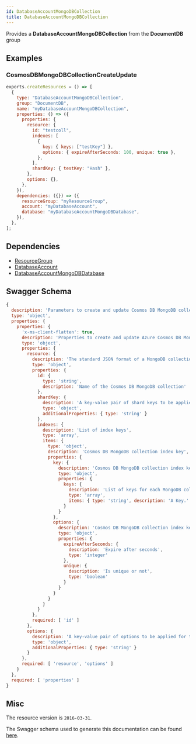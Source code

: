 ```yaml
---
id: DatabaseAccountMongoDBCollection
title: DatabaseAccountMongoDBCollection
---
```

Provides a **DatabaseAccountMongoDBCollection** from the **DocumentDB** group
## Examples
### CosmosDBMongoDBCollectionCreateUpdate
```js
exports.createResources = () => [
  {
    type: "DatabaseAccountMongoDBCollection",
    group: "DocumentDB",
    name: "myDatabaseAccountMongoDBCollection",
    properties: () => ({
      properties: {
        resource: {
          id: "testcoll",
          indexes: [
            {
              key: { keys: ["testKey"] },
              options: { expireAfterSeconds: 100, unique: true },
            },
          ],
          shardKey: { testKey: "Hash" },
        },
        options: {},
      },
    }),
    dependencies: ({}) => ({
      resourceGroup: "myResourceGroup",
      account: "myDatabaseAccount",
      database: "myDatabaseAccountMongoDBDatabase",
    }),
  },
];

```
## Dependencies
- [ResourceGroup](../Resources/ResourceGroup.md)
- [DatabaseAccount](../DocumentDB/DatabaseAccount.md)
- [DatabaseAccountMongoDBDatabase](../DocumentDB/DatabaseAccountMongoDBDatabase.md)
## Swagger Schema
```js
{
  description: 'Parameters to create and update Cosmos DB MongoDB collection.',
  type: 'object',
  properties: {
    properties: {
      'x-ms-client-flatten': true,
      description: 'Properties to create and update Azure Cosmos DB MongoDB collection.',
      type: 'object',
      properties: {
        resource: {
          description: 'The standard JSON format of a MongoDB collection',
          type: 'object',
          properties: {
            id: {
              type: 'string',
              description: 'Name of the Cosmos DB MongoDB collection'
            },
            shardKey: {
              description: 'A key-value pair of shard keys to be applied for the request.',
              type: 'object',
              additionalProperties: { type: 'string' }
            },
            indexes: {
              description: 'List of index keys',
              type: 'array',
              items: {
                type: 'object',
                description: 'Cosmos DB MongoDB collection index key',
                properties: {
                  key: {
                    description: 'Cosmos DB MongoDB collection index keys',
                    type: 'object',
                    properties: {
                      keys: {
                        description: 'List of keys for each MongoDB collection in the Azure Cosmos DB service',
                        type: 'array',
                        items: { type: 'string', description: 'A Key.' }
                      }
                    }
                  },
                  options: {
                    description: 'Cosmos DB MongoDB collection index key options',
                    type: 'object',
                    properties: {
                      expireAfterSeconds: {
                        description: 'Expire after seconds',
                        type: 'integer'
                      },
                      unique: {
                        description: 'Is unique or not',
                        type: 'boolean'
                      }
                    }
                  }
                }
              }
            }
          },
          required: [ 'id' ]
        },
        options: {
          description: 'A key-value pair of options to be applied for the request. This corresponds to the headers sent with the request.',
          type: 'object',
          additionalProperties: { type: 'string' }
        }
      },
      required: [ 'resource', 'options' ]
    }
  },
  required: [ 'properties' ]
}
```
## Misc
The resource version is `2016-03-31`.

The Swagger schema used to generate this documentation can be found [here](https://github.com/Azure/azure-rest-api-specs/tree/main/specification/cosmos-db/resource-manager/Microsoft.DocumentDB/stable/2016-03-31/cosmos-db.json).
